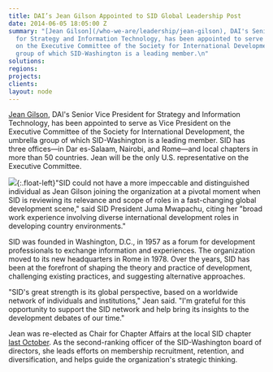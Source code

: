 ```yaml
---
title: DAI’s Jean Gilson Appointed to SID Global Leadership Post
date: 2014-06-05 18:05:00 Z
summary: "[Jean Gilson](/who-we-are/leadership/jean-gilson), DAI's Senior Vice President
  for Strategy and Information Technology, has been appointed to serve as Vice President
  on the Executive Committee of the Society for International Development, the umbrella
  group of which SID-Washington is a leading member.\n"
solutions: 
regions: 
projects: 
clients: 
layout: node
---
```


[Jean Gilson][1], DAI's Senior Vice President for Strategy and Information Technology, has been appointed to serve as Vice President on the Executive Committee of the Society for International Development, the umbrella group of which SID-Washington is a leading member. SID has three offices—in Dar es-Salaam, Nairobi, and Rome—and local chapters in more than 50 countries. Jean will be the only U.S. representative on the Executive Committee.

![][2]{:.float-left}"SID could not have a more impeccable and distinguished individual as Jean Gilson joining the organization at a pivotal moment when SID is reviewing its relevance and scope of roles in a fast-changing global development scene," said SID President Juma Mwapachu, citing her "broad work experience involving diverse international development roles in developing country environments."

SID was founded in Washington, D.C., in 1957 as a forum for development professionals to exchange information and experiences. The organization moved to its new headquarters in Rome in 1978. Over the years, SID has been at the forefront of shaping the theory and practice of development, challenging existing practices, and suggesting alternative approaches.

"SID's great strength is its global perspective, based on a worldwide network of individuals and institutions," Jean said. "I'm grateful for this opportunity to support the SID network and help bring its insights to the development debates of our time."

Jean was re-elected as Chair for Chapter Affairs at the local SID chapter [last October][3]. As the second-ranking officer of the SID-Washington board of directors, she leads efforts on membership recruitment, retention, and diversification, and helps guide the organization's strategic thinking.

[1]: /who-we-are/leadership/jean-gilson
[2]: https://assetify-dai.com/news/SID_0.jpg
[3]: /news/dai%E2%80%99s-jean-gilson-re-elected-sid-washington-leadership-post
